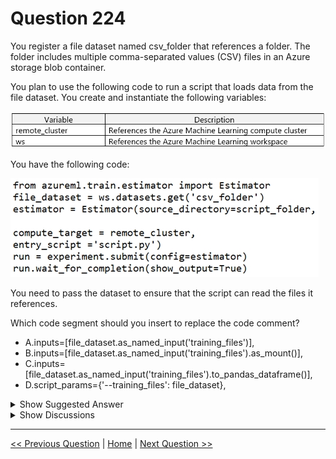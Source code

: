 # Question 224

You register a file dataset named csv_folder that references a folder. The folder includes multiple comma-separated values (CSV) files in an Azure storage blob container.

You plan to use the following code to run a script that loads data from the file dataset. You create and instantiate the following variables:

![Question Image](../images/q224_q_0021500001.png)

You have the following code:

![Question Image](../images/q224_q_0021500002.png)

You need to pass the dataset to ensure that the script can read the files it references.

Which code segment should you insert to replace the code comment?

- A.inputs=[file_dataset.as_named_input('training_files')],
- B.inputs=[file_dataset.as_named_input('training_files').as_mount()],
- C.inputs=[file_dataset.as_named_input('training_files').to_pandas_dataframe()],
- D.script_params={'--training_files': file_dataset},

<details>
  <summary>Show Suggested Answer</summary>

<strong>B</strong><br>

<p>Example:</p>
<p>from azureml.train.estimator import Estimator</p>
<p>script_params = {</p>
<p># to mount files referenced by mnist dataset</p>
<p>&#x27;--data-folder&#x27;: mnist_file_dataset.as_named_input(&#x27;mnist_opendataset&#x27;).as_mount(),</p>
<p>&#x27;--regularization&#x27;: 0.5</p>
<p>}</p>
<p>est = Estimator(source_directory=script_folder,</p>
<p>script_params=script_params,</p>
<p>compute_target=compute_target,</p>
<p>environment_definition=env,</p>
<p>entry_script=&#x27;train.py&#x27;)</p>
<p>Reference:</p>
<p>https://docs.microsoft.com/en-us/azure/machine-learning/tutorial-train-models-with-aml</p>

</details>

<details>
  <summary>Show Discussions</summary>

<blockquote><p><strong>chaudha4</strong> <code>(Thu 05 May 2022 13:37)</code> - <em>Upvotes: 6</em></p><p>Estimator is deprecated. Can anyone confirm if they saw a question on this topic lately ?</p></blockquote>
<blockquote><p><strong>ralucabala</strong> <code>(Wed 20 Apr 2022 22:32)</code> - <em>Upvotes: 5</em></p><p>why is not A? is mount() required if we have already registered the dataset?</p></blockquote>
<blockquote><p><strong>azure1000</strong> <code>(Thu 04 Aug 2022 15:35)</code> - <em>Upvotes: 4</em></p><p>Because its a CSV.</p></blockquote>
<blockquote><p><strong>azure1000</strong> <code>(Thu 04 Aug 2022 15:36)</code> - <em>Upvotes: 1</em></p><p>My bad... I missed the option.</p></blockquote>
<blockquote><p><strong>HkIsCrazY</strong> <code>(Wed 22 Jun 2022 11:43)</code> - <em>Upvotes: 1</em></p><p>Same concern. Why not A?</p></blockquote>
<blockquote><p><strong>trickerk</strong> <code>(Thu 07 Jul 2022 09:48)</code> - <em>Upvotes: 2</em></p><p>Because to &quot;loads data&quot; needs to call &quot;as_mount()&quot; function.</p></blockquote>
<blockquote><p><strong>ahmeddataengineer</strong> <code>(Sat 17 Dec 2022 09:58)</code> - <em>Upvotes: 1</em></p><p>when to use &quot;as_dowload&quot; and &quot;as_mount&quot; please what is the difference</p></blockquote>
<blockquote><p><strong>fhlos</strong> <code>(Fri 28 Jun 2024 11:35)</code> - <em>Upvotes: 1</em></p><p>B - ChatGPT</p></blockquote>
<blockquote><p><strong>racnaoamo</strong> <code>(Fri 19 May 2023 07:54)</code> - <em>Upvotes: 2</em></p><p>on exam 18-5-22</p></blockquote>
<blockquote><p><strong>hargur</strong> <code>(Thu 20 Oct 2022 09:45)</code> - <em>Upvotes: 2</em></p><p>on 19Oct2021</p></blockquote>
<blockquote><p><strong>kisskeo</strong> <code>(Fri 07 Oct 2022 20:26)</code> - <em>Upvotes: 2</em></p><p>On Exam 01 Oct 2021</p></blockquote>
<blockquote><p><strong>snsnsnsn</strong> <code>(Sat 03 Sep 2022 07:32)</code> - <em>Upvotes: 4</em></p><p>on 2/9/21</p></blockquote>
<blockquote><p><strong>mayank25</strong> <code>(Fri 13 May 2022 11:49)</code> - <em>Upvotes: 2</em></p><p>Yes please tell if estimator questions still appear?</p></blockquote>
<blockquote><p><strong>NaishinMatiri</strong> <code>(Thu 21 Apr 2022 20:56)</code> - <em>Upvotes: 1</em></p><p>if the question specifies that we&#x27;re planing to use an script, shouldn&#x27;t we be using script_params?</p></blockquote>

</details>

---

[<< Previous Question](question_223.md) | [Home](/index.md) | [Next Question >>](question_225.md)
